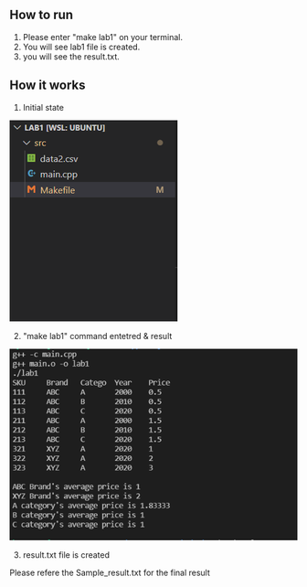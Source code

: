 ## How to run
1. Please enter "make lab1" on your terminal.
2. You will see lab1 file is created.
3. you will see the result.txt. 


## How it works

1. Initial state
<img src="images/initial.PNG">

2. "make lab1" command entetred & result
<img src="images/make_lab1.PNG">

3. result.txt file is created
<p>Please refere the Sample_result.txt for the final result</p>

